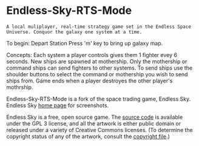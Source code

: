 # Endless-Sky-RTS-Mode
	
	A local muliplayer, real-time strategy game set in the Endless Space Universe. Conquor the galaxy one system at a time. 
	
To begin:
	Depart Station
	Press 'm' key to bring up galaxy map.
	
Concepts:
	Each system a player controls gives them 1 fighter evey 6 seconds.
	New ships are spawned at mothership.
	Only the mothership or command ships can send fighters to other systems.
	To send ships use the shoulder buttons to select the command or mothership you wish to send ships from.
	Game ends when a player destroyes the other player's mothrship.


Endless-Sky-RTS-Mode is a fork of the space trading game, Endless Sky.
Endless Sky [home page](https://endless-sky.github.io/) for screenshots.

Endless Sky is a free, open source game. The [source code](https://github.com/endless-sky/endless-sky/) is available under the GPL 3 license, and all the artwork is either public domain or released under a variety of Creative Commons licenses. (To determine the copyright status of any of the artwork, consult the [copyright file](https://github.com/endless-sky/endless-sky/blob/master/copyright).)
